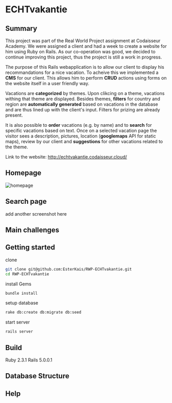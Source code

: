 # ECHTvakantie

## Summary

This project was part of the Real World Project assignment at Codaisseur Academy. We were assigned a client and had a week to create a website for him using Ruby on Rails. As our co-operation was good, we decided to continue improving this project, thus the project is still a work in progress.

The purpose of this Rails webapplication is to allow our client to display his recommandations for a nice vacation. To acheive this we implemented a **CMS** for our client. This allows him to perform **CRUD** actions using forms on the website itself in a user friendly way.

Vacations are **categorized** by themes. Upon clikcing on a theme, vacations withing that theme are displayed. Besides themes, **filters** for country and region are **automatically generated** based on vacations in the database and are thus lined up with the client's input. Filters for prizing are already present.

It is also possible to **order** vacations (e.g. by name) and to **search** for specific vacations based on text. Once on a selected vacation page the visitor sees a description, pictures, location (**googlemaps** API for static maps), review by our client and **suggestions** for other vacations related to the theme.

Link to the website: http://echtvakantie.codaisseur.cloud/

## Homepage

![homepage](http://res.cloudinary.com/dfc7k24vb/image/upload/c_scale,q_auto:low,w_551/v1479557973/screencapture-echtvakantie-codaisseur-cloud-1479557942527_ydzgcu.png "Homepage Screenshot") 

## Search page

add another screenshot here

## Main challenges

## Getting started

  clone
  ```bash
  git clone git@github.com:EsterKais/RWP-ECHTvakantie.git
  cd RWP-ECHTvakantie
  ```
  install Gems
  ```bash
  bundle install
  ```
  setup database

  ```bash
  rake db:create db:migrate db:seed
  ```
  start server
  ```bash
  rails server
  ```
## Build

Ruby 2.3.1
Rails 5.0.0.1

## Database Structure

## Help
